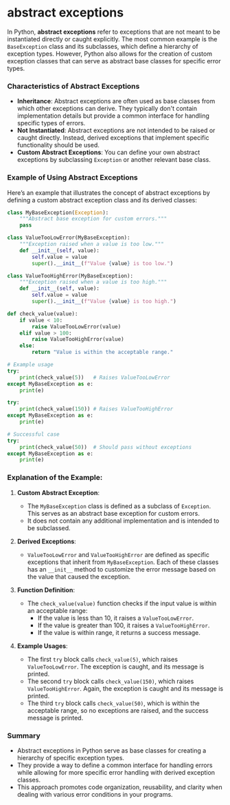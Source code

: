 # abstract exceptions
In Python, **abstract exceptions** refer to exceptions that are not meant to be instantiated directly or caught explicitly. The most common example is the `BaseException` class and its subclasses, which define a hierarchy of exception types. However, Python also allows for the creation of custom exception classes that can serve as abstract base classes for specific error types.

### Characteristics of Abstract Exceptions

- **Inheritance**: Abstract exceptions are often used as base classes from which other exceptions can derive. They typically don't contain implementation details but provide a common interface for handling specific types of errors.
- **Not Instantiated**: Abstract exceptions are not intended to be raised or caught directly. Instead, derived exceptions that implement specific functionality should be used.
- **Custom Abstract Exceptions**: You can define your own abstract exceptions by subclassing `Exception` or another relevant base class.

### Example of Using Abstract Exceptions

Here’s an example that illustrates the concept of abstract exceptions by defining a custom abstract exception class and its derived classes:

```python
class MyBaseException(Exception):
    """Abstract base exception for custom errors."""
    pass

class ValueTooLowError(MyBaseException):
    """Exception raised when a value is too low."""
    def __init__(self, value):
        self.value = value
        super().__init__(f"Value {value} is too low.")

class ValueTooHighError(MyBaseException):
    """Exception raised when a value is too high."""
    def __init__(self, value):
        self.value = value
        super().__init__(f"Value {value} is too high.")

def check_value(value):
    if value < 10:
        raise ValueTooLowError(value)
    elif value > 100:
        raise ValueTooHighError(value)
    else:
        return "Value is within the acceptable range."

# Example usage
try:
    print(check_value(5))   # Raises ValueTooLowError
except MyBaseException as e:
    print(e)

try:
    print(check_value(150)) # Raises ValueTooHighError
except MyBaseException as e:
    print(e)

# Successful case
try:
    print(check_value(50))  # Should pass without exceptions
except MyBaseException as e:
    print(e)
```

### Explanation of the Example:

1. **Custom Abstract Exception**: 
   - The `MyBaseException` class is defined as a subclass of `Exception`. This serves as an abstract base exception for custom errors.
   - It does not contain any additional implementation and is intended to be subclassed.

2. **Derived Exceptions**: 
   - `ValueTooLowError` and `ValueTooHighError` are defined as specific exceptions that inherit from `MyBaseException`. Each of these classes has an `__init__` method to customize the error message based on the value that caused the exception.

3. **Function Definition**: 
   - The `check_value(value)` function checks if the input value is within an acceptable range:
     - If the value is less than 10, it raises a `ValueTooLowError`.
     - If the value is greater than 100, it raises a `ValueTooHighError`.
     - If the value is within range, it returns a success message.

4. **Example Usages**:
   - The first `try` block calls `check_value(5)`, which raises `ValueTooLowError`. The exception is caught, and its message is printed.
   - The second `try` block calls `check_value(150)`, which raises `ValueTooHighError`. Again, the exception is caught and its message is printed.
   - The third `try` block calls `check_value(50)`, which is within the acceptable range, so no exceptions are raised, and the success message is printed.

### Summary

- Abstract exceptions in Python serve as base classes for creating a hierarchy of specific exception types.
- They provide a way to define a common interface for handling errors while allowing for more specific error handling with derived exception classes.
- This approach promotes code organization, reusability, and clarity when dealing with various error conditions in your programs.